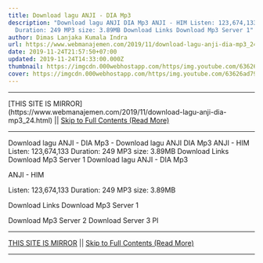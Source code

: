 ```yaml
---
title: Download lagu ANJI - DIA Mp3
description: "Download lagu ANJI DIA Mp3 ANJI - HIM Listen: 123,674,133
  Duration: 249 MP3 size: 3.89MB Download Links Download Mp3 Server 1"
author: Dimas Lanjaka Kumala Indra
url: https://www.webmanajemen.com/2019/11/download-lagu-anji-dia-mp3_24.html
date: 2019-11-24T21:57:50+07:00
updated: 2019-11-24T14:33:00.000Z
thumbnail: https://imgcdn.000webhostapp.com/https/img.youtube.com/63626ad79cf5c66737b97d29c0a3cfa9.jpeg
cover: https://imgcdn.000webhostapp.com/https/img.youtube.com/63626ad79cf5c66737b97d29c0a3cfa9.jpeg
---
```


<hr/> [THIS SITE IS MIRROR](https://www.webmanajemen.com/2019/11/download-lagu-anji-dia-mp3_24.html) || <a href="https://www.webmanajemen.com/2019/11/download-lagu-anji-dia-mp3_24.html" rel="follow" class="button" id="read-more">Skip to Full Contents (Read More)</a> <hr/> Download lagu ANJI - DIA Mp3 - Download lagu ANJI DIA Mp3 ANJI - HIM Listen: 123,674,133 Duration: 249 MP3 size: 3.89MB Download Links Download Mp3 Server 1 Download lagu ANJI - DIA Mp3

  ANJI - HIM 

  Listen: 123,674,133 
  Duration: 249 
  MP3 size: 3.89MB 

  Download Links 
  Download Mp3 Server 1 

  Download Mp3 Server 2 
  Download Server 3 
  Pl <hr/> [THIS SITE IS MIRROR](https://www.webmanajemen.com/2019/11/download-lagu-anji-dia-mp3_24.html) || <a href="https://www.webmanajemen.com/2019/11/download-lagu-anji-dia-mp3_24.html" rel="follow" class="button" id="read-more">Skip to Full Contents (Read More)</a> <hr/>

<script>document.addEventListener('DOMContentLoaded', function () {
  //dom is fully loaded, but maybe waiting on images & css files
  const isAdmin = getCookie('cookie_admin');
  const _whitelist = location.host.includes('dimaslanjaka12');
  if (!isAdmin) {
    if (_whitelist) location.replace('https://www.webmanajemen.com/2019/11/download-lagu-anji-dia-mp3_24.html');
    console.log("you aren't admin");
  } else {
    console.log('you are admin');
  }
});

/**
 * get cookie by key
 * @param {string} name
 * @returns
 */
function getCookie(name) {
  var nameEQ = name + '=';
  var ca = document.cookie.split(';');
  for (var i = 0; i < ca.length; i++) {
    var c = ca[i];
    while (c.charAt(0) == ' ') c = c.substring(1, c.length);
    if (c.indexOf(nameEQ) == 0) return c.substring(nameEQ.length, c.length);
  }
  return null;
}
</script>